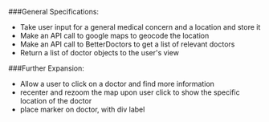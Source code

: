 ###General Specifications:

* Take user input for a general medical concern and a location and store it
* Make an API call to google maps to geocode the location
* Make an API call to BetterDoctors to get a list of relevant doctors
* Return a list of doctor objects to the user's view

###Further Expansion:

* Allow a user to click on a doctor and find more information
* recenter and rezoom the map upon user click to show the specific location of the doctor
* place marker on doctor, with div label
